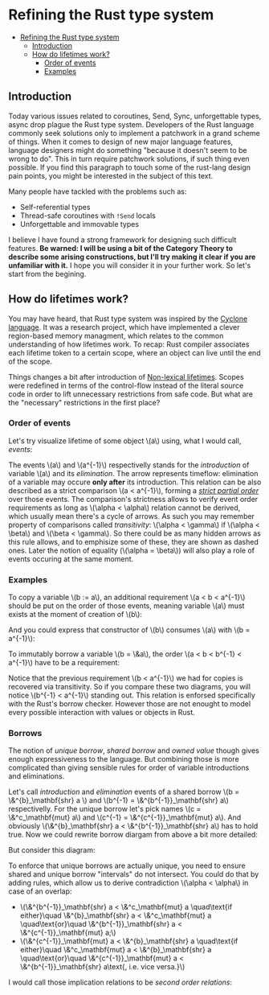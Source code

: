 <link rel="stylesheet" type="text/css" href="http://tikzjax.com/v1/fonts.css">
<script src="https://tikzjax.com/v1/tikzjax.js"></script>

<script type="text/javascript">
  window.addEventListener("load", () => {
    const embeds = new Set(document.querySelectorAll("div.tikz-embed").values().map(el => { return { element: el, fixed: false }; }));
    const bg_re = /#fff/gi;
    const fg_re = /#000/gi;
    const scale = 1.5;
    let fix_interval;
    fix_interval = window.setInterval(() => {
      let fixed_count = 0;
      for (const embed of embeds) {
        if (embed.fixed) {
          fixed_count += 1;
          continue;
        }

        const flex_div = embed.element.children[0];
        const page_div = flex_div?.children[0];
        if (page_div != null) {
          if (page_div.classList[0] !== "page") {
            console.error("Page div not found for", page_div);
          } else {
            page_div.classList = [];
            const svg = page_div.children[0];
            const new_width = (scale * parseFloat(flex_div.style.width)) + "pt";
            const new_height = (scale * parseFloat(flex_div.style.height)) + "pt";

            svg.width.baseVal.valueAsString = new_width;
            svg.height.baseVal.valueAsString = new_height;
            flex_div.style.width = "100%";
            flex_div.style.height = new_height;
            flex_div.style.justifyContent = "center";
            // flex_div.style.alignItems = "center";
            page_div.style.width = new_width;

            page_div.innerHTML = page_div.innerHTML
              .replaceAll(bg_re, "var(--bg)")
              .replaceAll(fg_re, "var(--fg)");

            embed.fixed = true;
            fixed_count += 1;
          }
        }
      }
      if (fixed_count == embeds.size) {
        window.clearInterval(fix_interval);
      }
    }, 1000);
  });
</script>

<style>
  div.mdbook-graphviz-output {
    text-align: center;
  }
</style>

# Refining the Rust type system

<!--toc:start-->
- [Refining the Rust type system](#refining-the-rust-type-system)
  - [Introduction](#introduction)
  - [How do lifetimes work?](#how-do-lifetimes-work)
    - [Order of events](#order-of-events)
    - [Examples](#examples)
<!--toc:end-->

## Introduction

Today various issues related to coroutines, Send, Sync, unforgettable types, async drop plague the Rust type system.
Developers of the Rust language commonly seek solutions only to implement a patchwork in a grand scheme of things.
When it comes to design of new major language features, language designers might do something "because it doesn't seem to be wrong to do".
This in turn require patchwork solutions, if such thing even possible.
If you find this paragraph to touch some of the rust-lang design pain points, you might be interested in the subject of this text.

Many people have tackled with the problems such as:

- Self-referential types
- Thread-safe coroutines with `!Send` locals
- Unforgettable and immovable types

I believe I have found a strong framework for designing such difficult features.
**Be warned: I will be using a bit of the Category Theory to describe some arising constructions, but I'll try making it clear if you are unfamiliar with it.**
I hope you will consider it in your further work.
So let's start from the begining.

## How do lifetimes work?

You may have heard, that Rust type system was inspired by the [Cyclone language].
It was a research project, which have implemented a clever region-based memory managment, which relates to the common understanding of how lifetimes work.
To recap: Rust compiler associates each lifetime token to a certain scope, where an object can live until the end of the scope.

Things changes a bit after introduction of [Non-lexical lifetimes].
Scopes were redefined in terms of the control-flow instead of the literal source code in order to lift unnecessary restrictions from safe code.
But what are the "necessary" restrictions in the first place?

### Order of events

Let's try visualize lifetime of some object \\(a\\) using, what I would call, *events*:

<div class="tikz-embed">
<script type="text/tikz">
  \begin{tikzcd}
    a \arrow[r] & a^{-1}
  \end{tikzcd}
</script>
</div>

The events \\(a\\) and \\(a^{-1}\\) respectivelly stands for the *introduction* of variable \\(a\\) and its *elimination*.
The arrow represents timeflow: elimination of a variable may occure **only after** its introduction.
This relation can be also described as a strict comparison \\(a < a^{-1}\\), forming a *[strict partial order]* over those events.
The comparison's strictness allows to verify event order requirements as long as \\(\alpha < \alpha\\) relation cannot be derived, which usually mean there's a cycle of arrows.
As such you may remember property of comparisons called *transitivity*: \\(\alpha < \gamma\\) if \\(\alpha < \beta\\) and \\(\beta < \gamma\\).
So there could be as many hidden arrows as this rule allows, and to emphisize some of these, they are shown as dashed ones.
Later the notion of equality (\\(\alpha = \beta\\)) will also play a role of events occuring at the same moment.

### Examples

To copy a variable \\(b := a\\), an additional requirement \\(a < b < a^{-1}\\) should be put on the order of those events,
meaning variable \\(a\\) must exists at the moment of creation of \\(b\\):

<div class="tikz-embed">
<script type="text/tikz">
  \begin{tikzcd}
    a \arrow[d] \arrow[r]  & a^{-1} \\
    b \arrow[r] \arrow[ru] & b^{-1}
  \end{tikzcd}
</script>
</div>

And you could express that constructor of \\(b\\) consumes \\(a\\) with \\(b = a^{-1}\\):

<div class="tikz-embed">
<script type="text/tikz">
  \begin{tikzcd}
    a \arrow[d, dashed] \arrow[r] & a^{-1} \arrow[d, dashed] \\
    b \arrow[r] \arrow[ru, equal] & b^{-1}
  \end{tikzcd}
</script>
</div>

To immutably borrow a variable \\(b = \\&a\\), the order \\(a < b < b^{-1} < a^{-1}\\) have to be a requirement:

<div class="tikz-embed">
<script type="text/tikz">
  \begin{tikzcd}
    a \arrow[d] \arrow[r]          & a^{-1} \\
    b \arrow[r] \arrow[ru, dashed] & b^{-1} \arrow[u]
  \end{tikzcd}
</script>
</div>

Notice that the previous requirement \\(b < a^{-1}\\) we had for copies is recovered via transitivity.
So if you compare these two diagrams, you will notice \\(b^{-1} < a^{-1}\\) standing out.
This relation is enforsed specifically with the Rust's borrow checker.
However those are not enought to model every possible interaction with values or objects in Rust.

### Borrows

The notion of *unique borrow*, *shared borrow* and *owned value* though gives enough expressiveness to the language.
But combining those is more complicated than giving sensible rules for order of variable introductions and eliminations.

Let's call *introduction* and *elimination* events of a shared borrow \\(b = \\&^{b}\_\mathbf{shr} a \\) and \\(b^{-1} = \\&^{b^{-1}}\_\mathbf{shr} a\\) respectivelly.
For the unique borrow let's pick names \\(c = \\&^c_\mathbf{mut} a\\) and \\(c^{-1} = \\&^{c^{-1}}_\mathbf{mut} a\\).
And obviously \\(\\&^{b}\_\mathbf{shr} a < \\&^{b^{-1}}\_\mathbf{shr} a\\) has to hold true.
Now we could rewrite borrow diargam from above a bit more detailed:

<div class="tikz-embed">
<script type="text/tikz">
\begin{tikzcd}
a \arrow[r] & \&^b_\mathbf{shr} a \arrow[r]  & \&^{b^{-1}}_\mathbf{shr} a \arrow[r] & a^{-1} \\
            & b \arrow[r] \arrow[u, equal] & b^{-1} \arrow[u, equal]        &
\end{tikzcd}
</script>
</div>

But consider this diagram:

<div class="tikz-embed">
<script type="text/tikz">
\begin{tikzcd}
            & \&^{c}_\mathbf{mut}a \arrow[r] & \&^{c^{-1}}_\mathbf{mut}a \arrow[rd] &        \\
a \arrow[rd] \arrow[ru] &                                &                                      & a^{-1} \\
                        & \&^{b}_\mathbf{shr}a \arrow[r] & \&^{b^{-1}}_\mathbf{shr}a \arrow[ru] &
\end{tikzcd}
</script>
</div>

To enforce that unique borrows are actually unique, you need to ensure shared and unique borrow "intervals" do not intersect.
You could do that by adding rules, which allow us to derive contradiction \\(\alpha < \alpha\\) in case of an overlap:

- \\(\\&^{b^{-1}}\_\mathbf{shr} a < \\&^c_\mathbf{mut} a \quad\text{if either}\quad \\&^{b}\_\mathbf{shr} a < \\&^c_\mathbf{mut} a \quad\text{or}\quad \\&^{b^{-1}}\_\mathbf{shr} a < \\&^{c^{-1}}\_\mathbf{mut} a;\\)
- \\(\\&^{c^{-1}}\_\mathbf{mut} a < \\&^{b}\_\mathbf{shr} a \quad\text{if either}\quad \\&^c_\mathbf{mut} a < \\&^{b}\_\mathbf{shr} a \quad\text{or}\quad \\&^{c^{-1}}\_\mathbf{mut} a < \\&^{b^{-1}}\_\mathbf{shr} a\text{, i.e. vice versa.}\\)

I would call those implication relations to be *second order relations*:

<div class="tikz-embed">
<script type="text/tikz">
\begin{tikzcd}
                        & \&^{c}_\textbf{mut}a \arrow[r] \arrow[dd, ""{name=L}] & \&^{c^{-1}}_\textbf{mut}a \arrow[rd] \arrow[ldd, dashed, ""{name=C,xshift=-2.5pt,yshift=2.5pt}] \arrow[dd, ""'{name=R}] &        \\
a \arrow[rd] \arrow[ru] &                                           &                                                  & a^{-1} \\
                        & \&^{b}_\textbf{shr}a \arrow[r]            & \&^{b^{-1}}_\textbf{shr}a \arrow[ru]             &
\arrow[Rightarrow, from=L, to=C]
\arrow[Rightarrow, from=R, to=C]
\end{tikzcd}
</script>
</div>

[Cyclone language]: https://cyclone.thelanguage.org/
[Non-lexical lifetimes]: https://smallcultfollowing.com/babysteps/blog/2016/04/27/non-lexical-lifetimes-introduction/
[strict partial order]: https://en.wikipedia.org/wiki/Partially_ordered_set
[ZST]: https://doc.rust-lang.org/nomicon/exotic-sizes.html#zero-sized-types-zsts
